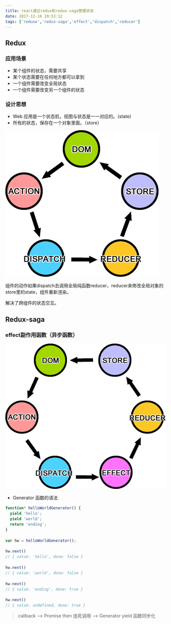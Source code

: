 ```yaml
---
title: react通过redux和redux-saga管理状态
date: 2017-12-16 19:53:12
tags: ['reduxe','redux-saga','effect','dispatch','reducer']
---
```

## Redux
### 应用场景
* 某个组件的状态，需要共享
* 某个状态需要在任何地方都可以拿到
* 一个组件需要改变全局状态
* 一个组件需要改变另一个组件的状态<!--more-->
### 设计思想
* Web 应用是一个状态机，视图与状态是一一对应的。(state)
* 所有的状态，保存在一个对象里面。（store）

![reduxe组件沟通](/0/reducer.png)

组件的动作如果dispatch去调用全局纯函数reducer，reducer来修改全局对象的store里的state，组件重新渲染。

解决了跨组件的状态交互。
## Redux-saga
### effect副作用函数（异步函数）
![effect](/0/effect.png)

* Generator 函数的语法 

```javascript
function* helloWorldGenerator() {
  yield 'hello';
  yield 'world';
  return 'ending';
}

var hw = helloWorldGenerator();

hw.next()
// { value: 'hello', done: false }

hw.next()
// { value: 'world', done: false }

hw.next()
// { value: 'ending', done: true }

hw.next()
// { value: undefined, done: true }
```

>callback --> Promise then 连死调用 --> Generator yield 函数同步化
